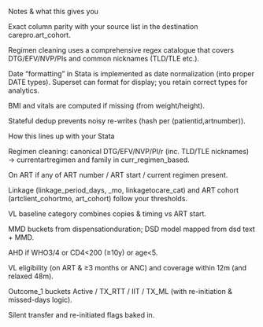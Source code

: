 Notes & what this gives you

Exact column parity with your source list in the destination carepro.art_cohort.

Regimen cleaning uses a comprehensive regex catalogue that covers DTG/EFV/NVP/PIs and common nicknames (TLD/TLE etc.).

Date “formatting” in Stata is implemented as date normalization (into proper DATE types). Superset can format for display; you retain correct types for analytics.

BMI and vitals are computed if missing (from weight/height).

Stateful dedup prevents noisy re-writes (hash per (patientid,artnumber)).

How this lines up with your Stata

Regimen cleaning: canonical DTG/EFV/NVP/PI/r (inc. TLD/TLE nicknames) → currentartregimen and family in curr_regimen_based.

On ART if any of ART number / ART start / current regimen present.

Linkage (linkage_period_days, _mo, linkagetocare_cat) and ART cohort (artclient_cohortmo, art_cohort) follow your thresholds.

VL baseline category combines copies & timing vs ART start.

MMD buckets from dispensationduration; DSD model mapped from dsd text + MMD.

AHD if WHO3/4 or CD4<200 (≥10y) or age<5.

VL eligibility (on ART & ≥3 months or ANC) and coverage within 12m (and relaxed 48m).

Outcome_1 buckets Active / TX_RTT / IIT / TX_ML (with re-initiation & missed-days logic).

Silent transfer and re-initiated flags baked in.